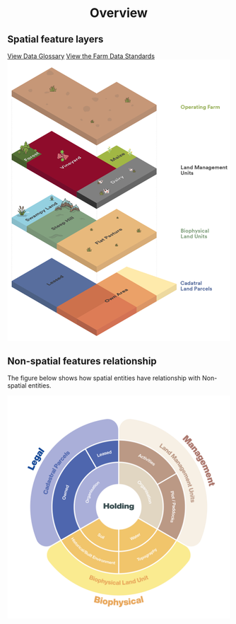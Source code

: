 
<h1 style="text-align:center; width:100%;">Overview</h1>

<h2> Spatial feature layers </h2>
<pThe figure below shows how spatial features may occupy similar spatial area while not being completely related.</p>
<a href="https://www.datalinker.org/activity" class="btn" style="align-items:center">View Data Glossary</a>
<a href="https://github.com/Datalinker-Org/Farm-Data-Standards/blob/master/README.md" class="btn" style="align-items:center; margin-left:0;">View the Farm Data Standards</a>
<img src="images/MPI-Farm-data-model-2.png" alt="Farm Data diagram" class="diagram">

<h2> Non-spatial features relationship </h2>
<p>The figure below shows how spatial entities have relationship with Non-spatial entities.</p>
<img src="images/Farm-data-model-1.png" alt="Farm Data diagram" class="diagram">


